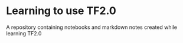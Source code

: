# Learning to use TF2.0
A repository containing notebooks and markdown notes created while learning TF2.0

